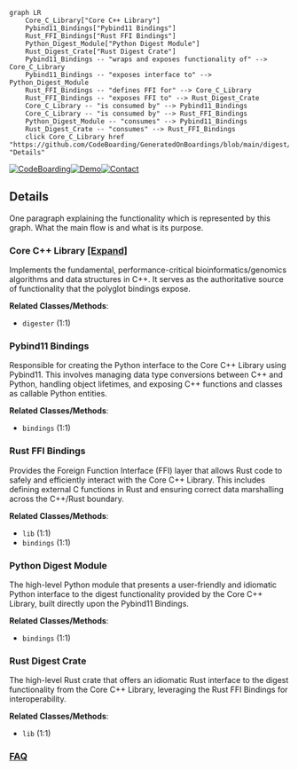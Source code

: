 ```mermaid
graph LR
    Core_C_Library["Core C++ Library"]
    Pybind11_Bindings["Pybind11 Bindings"]
    Rust_FFI_Bindings["Rust FFI Bindings"]
    Python_Digest_Module["Python Digest Module"]
    Rust_Digest_Crate["Rust Digest Crate"]
    Pybind11_Bindings -- "wraps and exposes functionality of" --> Core_C_Library
    Pybind11_Bindings -- "exposes interface to" --> Python_Digest_Module
    Rust_FFI_Bindings -- "defines FFI for" --> Core_C_Library
    Rust_FFI_Bindings -- "exposes FFI to" --> Rust_Digest_Crate
    Core_C_Library -- "is consumed by" --> Pybind11_Bindings
    Core_C_Library -- "is consumed by" --> Rust_FFI_Bindings
    Python_Digest_Module -- "consumes" --> Pybind11_Bindings
    Rust_Digest_Crate -- "consumes" --> Rust_FFI_Bindings
    click Core_C_Library href "https://github.com/CodeBoarding/GeneratedOnBoardings/blob/main/digest/Core_C_Library.md" "Details"
```

[![CodeBoarding](https://img.shields.io/badge/Generated%20by-CodeBoarding-9cf?style=flat-square)](https://github.com/CodeBoarding/CodeBoarding)[![Demo](https://img.shields.io/badge/Try%20our-Demo-blue?style=flat-square)](https://www.codeboarding.org/demo)[![Contact](https://img.shields.io/badge/Contact%20us%20-%20contact@codeboarding.org-lightgrey?style=flat-square)](mailto:contact@codeboarding.org)

## Details

One paragraph explaining the functionality which is represented by this graph. What the main flow is and what is its purpose.

### Core C++ Library [[Expand]](./Core_C_Library.md)
Implements the fundamental, performance-critical bioinformatics/genomics algorithms and data structures in C++. It serves as the authoritative source of functionality that the polyglot bindings expose.


**Related Classes/Methods**:

- `digester` (1:1)


### Pybind11 Bindings
Responsible for creating the Python interface to the Core C++ Library using Pybind11. This involves managing data type conversions between C++ and Python, handling object lifetimes, and exposing C++ functions and classes as callable Python entities.


**Related Classes/Methods**:

- `bindings` (1:1)


### Rust FFI Bindings
Provides the Foreign Function Interface (FFI) layer that allows Rust code to safely and efficiently interact with the Core C++ Library. This includes defining external C functions in Rust and ensuring correct data marshalling across the C++/Rust boundary.


**Related Classes/Methods**:

- `lib` (1:1)
- `bindings` (1:1)


### Python Digest Module
The high-level Python module that presents a user-friendly and idiomatic Python interface to the digest functionality provided by the Core C++ Library, built directly upon the Pybind11 Bindings.


**Related Classes/Methods**:

- `bindings` (1:1)


### Rust Digest Crate
The high-level Rust crate that offers an idiomatic Rust interface to the digest functionality from the Core C++ Library, leveraging the Rust FFI Bindings for interoperability.


**Related Classes/Methods**:

- `lib` (1:1)




### [FAQ](https://github.com/CodeBoarding/GeneratedOnBoardings/tree/main?tab=readme-ov-file#faq)